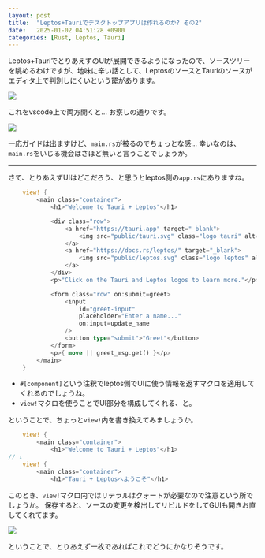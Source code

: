 ```yaml
---
layout: post
title:  "Leptos+Tauriでデスクトップアプリは作れるのか? その2"
date:   2025-01-02 04:51:28 +0900
categories: [Rust, Leptos, Tauri]
---
```


Leptos+TauriでとりあえずのUIが展開できるようになったので、ソースツリーを眺めるわけですが、地味に辛い話として、LeptosのソースとTauriのソースがエディタ上で判別しにくいという罠があります。

![](/images/leptos-tauri-sourcetree.png)

これをvscode上で両方開くと… お察しの通りです。

![](/images/vscode-leptos-tauri.png)

一応ガイドは出ますけど、`main.rs`が被るのでちょっとな感…
幸いなのは、`main.rs`をいじる機会はさほど無いと言うことでしょうか。

---

さて、とりあえずUIはどこだろう、と思うとleptos側の`app.rs`にありますね。

```Rust
    view! {
        <main class="container">
            <h1>"Welcome to Tauri + Leptos"</h1>

            <div class="row">
                <a href="https://tauri.app" target="_blank">
                    <img src="public/tauri.svg" class="logo tauri" alt="Tauri logo"/>
                </a>
                <a href="https://docs.rs/leptos/" target="_blank">
                    <img src="public/leptos.svg" class="logo leptos" alt="Leptos logo"/>
                </a>
            </div>
            <p>"Click on the Tauri and Leptos logos to learn more."</p>

            <form class="row" on:submit=greet>
                <input
                    id="greet-input"
                    placeholder="Enter a name..."
                    on:input=update_name
                />
                <button type="submit">"Greet"</button>
            </form>
            <p>{ move || greet_msg.get() }</p>
        </main>
    }

```

- `#[component]`という注釈でleptos側でUIに使う情報を返すマクロを適用してくれるのでしょうね。
- `view!`マクロを使うことでUI部分を構成してくれる、と。

ということで、ちょっと`view!`内を書き換えてみましょうか。

```Rust
    view! {
        <main class="container">
            <h1>"Welcome to Tauri + Leptos"</h1>
// ↓
    view! {
        <main class="container">
            <h1>"Tauri + Leptosへようこそ"</h1>
```

このとき、`view!`マクロ内ではリテラルはクォートが必要なので注意という所でしょうか。
保存すると、ソースの変更を検出してリビルドをしてGUIも開きお直してくれてます。

![](/images/leptos-tauri-modified-h1.png)

ということで、とりあえず一枚であればこれでどうにかなりそうです。

